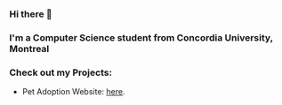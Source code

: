 ### Hi there 👋
### I'm a Computer Science student from Concordia University, Montreal
### Check out my Projects:
* Pet Adoption Website: [here](https://users.encs.concordia.ca/~a_nuckch/Pet%20Adoption%20Website/index.html).      
<!--
**amannuck/amannuck** is a ✨ _special_ ✨ repository because its `README.md` (this file) appears on your GitHub profile.

Here are some ideas to get you started:

- 🔭 I’m currently working on ...
- 🌱 I’m currently learning ...
- 👯 I’m looking to collaborate on ...
- 🤔 I’m looking for help with ...
- 💬 Ask me about ...
- 📫 How to reach me: ...
- 😄 Pronouns: ...
- ⚡ Fun fact: ...
-->
